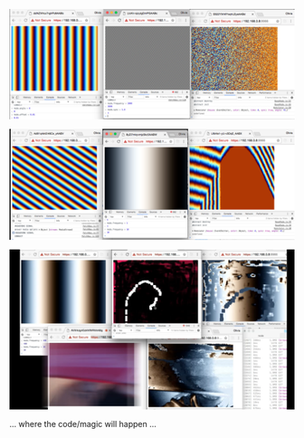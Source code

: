 ![main](images/3.png)

![main](images/3-2.png)

![main](images/main.png)

... where the code/magic will happen ...